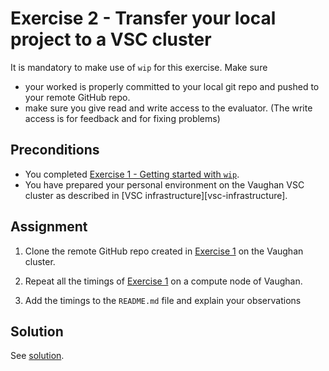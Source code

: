 # Exercise 2 - Transfer your local project to a VSC cluster

It is mandatory to make use of `wip` for this exercise. Make sure

* your worked is properly committed to your local git repo and pushed to your remote GitHub repo.
* make sure you give read and write access to the evaluator. (The write access is for feedback and
  for fixing problems)

## Preconditions

- You completed [Exercise 1 - Getting started with `wip`](exercise-1.md).
- You have prepared your personal environment on the Vaughan VSC cluster as described in
  [VSC infrastructure][vsc-infrastructure].

## Assignment

1. Clone the remote GitHub repo created in [Exercise 1](exercise-1.md) on the Vaughan cluster.

2. Repeat all the timings of [Exercise 1](exercise-1.md) on a compute node of Vaughan.

3. Add the timings to the `README.md` file and explain your observations

## Solution

See [solution](exercise-2-solution.md).
